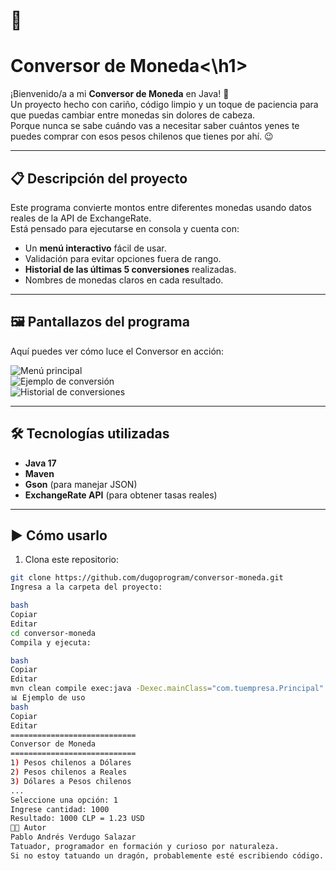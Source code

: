 # 💱 <h1>Conversor de Moneda<\h1>

¡Bienvenido/a a mi **Conversor de Moneda** en Java! 🚀  
Un proyecto hecho con cariño, código limpio y un toque de paciencia para que puedas cambiar entre monedas sin dolores de cabeza.  
Porque nunca se sabe cuándo vas a necesitar saber cuántos yenes te puedes comprar con esos pesos chilenos que tienes por ahí. 😉

---

## 📋 Descripción del proyecto
Este programa convierte montos entre diferentes monedas usando datos reales de la API de ExchangeRate.  
Está pensado para ejecutarse en consola y cuenta con:
- Un **menú interactivo** fácil de usar.
- Validación para evitar opciones fuera de rango.
- **Historial de las últimas 5 conversiones** realizadas.
- Nombres de monedas claros en cada resultado.

---

## 🖼️ Pantallazos del programa
Aquí puedes ver cómo luce el Conversor en acción:  


![Menú principal](imagenes/menu-principal.png)  
![Ejemplo de conversión](imagenes/ejemplo-conversion.png)  
![Historial de conversiones](imagenes/historial.png)  

---

## 🛠️ Tecnologías utilizadas
- **Java 17**
- **Maven**
- **Gson** (para manejar JSON)
- **ExchangeRate API** (para obtener tasas reales)

---

## ▶️ Cómo usarlo
1. Clona este repositorio:
```bash
git clone https://github.com/dugoprogram/conversor-moneda.git
Ingresa a la carpeta del proyecto:

bash
Copiar
Editar
cd conversor-moneda
Compila y ejecuta:

bash
Copiar
Editar
mvn clean compile exec:java -Dexec.mainClass="com.tuempresa.Principal"
📊 Ejemplo de uso
bash
Copiar
Editar
============================
Conversor de Moneda
============================
1) Pesos chilenos a Dólares
2) Pesos chilenos a Reales
3) Dólares a Pesos chilenos
...
Seleccione una opción: 1
Ingrese cantidad: 1000
Resultado: 1000 CLP = 1.23 USD
👨‍💻 Autor
Pablo Andrés Verdugo Salazar
Tatuador, programador en formación y curioso por naturaleza.
Si no estoy tatuando un dragón, probablemente esté escribiendo código. 🐉💻

